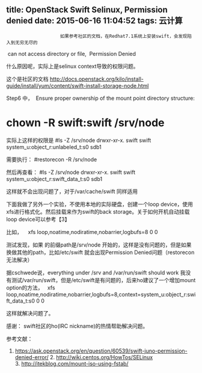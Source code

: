 title: OpenStack Swift Selinux, Permission denied
date: 2015-06-16 11:04:52
tags: 云计算
---


						如果参考社区的文档，在Redhat7.1系统上安装swift，会发现陷入到无穷无尽的 
 can not access directory or file,  Permission Denied

什么原因呢，实际上是selinux context导致的权限问题。

这个是社区的文档
http://docs.openstack.org/kilo/install-guide/install/yum/content/swift-install-storage-node.html

Step6 中， 
Ensure proper ownership of the mount point directory structure:
# chown -R swift:swift /srv/node

实际上这样的权限是
#ls -Z /srv/node
drwxr-xr-x. swift swift system_u:object_r:unlabeled_t:s0 sdb1

需要执行：
#restorecon -R /srv/node

然后再查看：
#ls -Z /srv/node
drwxr-xr-x. swift swift system_u:object_r:swift_data_t:s0 sdb1


这样就不会出现问题了，对于/var/cache/swift 同样适用

下面我做了另外一个实验，不使用本地的实际硬盘，创建一个loop device，使用xfs进行格式化。然后挂载来作为swift的back storage。关于如何开机自动挂载loop device可以参考【3】

比如，
     xfs loop,noatime,nodiratime,nobarrier,logbufs=8 0 0

测试发现，如果 的前缀path是/srv/node 开始的，这样是没有问题的，但是如果换做其他的path，比如/etc/swift 就会出现Permission Denied问题（restorecon 无法解决）

据cschwede说，everything under /srv and /var/run/swift should work
我没有测试/var/run/swift，但是/etc/swift是有问题的，后来ho建议了一个增加mount option的方法，
  xfs loop,noatime,nodiratime,nobarrier,logbufs=8,context=system_u:object_r:swift_data_t:s0 0 0

这样就解决问题了。

感谢：
swift社区的ho(IRC nickname)的热情帮助解决问题。

参考文献：
1. https://ask.openstack.org/en/question/60539/swift-juno-permission-denied-error/
2. http://wiki.centos.org/HowTos/SELinux
3. http://itekblog.com/mount-iso-using-fstab/                                   